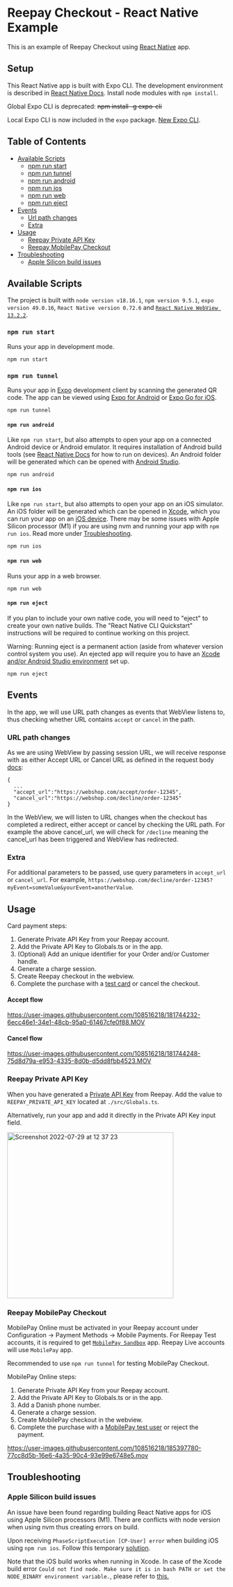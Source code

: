 # Reepay Checkout - React Native Example

This is an example of Reepay Checkout using [React Native](https://reactnative.dev/) app.

## Setup

This React Native app is built with Expo CLI. The development environment is described in [React Native Docs](https://reactnative.dev/docs/environment-setup). Install node modules with `npm install`.

Global Expo CLI is deprecated:
~~npm install -g expo-cli~~

Local Expo CLI is now included in the `expo` package. [New Expo CLI](https://blog.expo.dev/the-new-expo-cli-f4250d8e3421).

## Table of Contents

- [Available Scripts](#available-scripts)
  - [npm run start](#npm-run-start)
  - [npm run tunnel](#npm-run-tunnel)
  - [npm run android](#npm-run-android)
  - [npm run ios](#npm-run-ios)
  - [npm run web](#npm-run-web)
  - [npm run eject](#npm-run-eject)
- [Events](#events)
  - [Url path changes](#url-path-changes)
  - [Extra](#extra)
- [Usage](#usage)
  - [Reepay Private API Key](#reepay-private-api-key)
  - [Reepay MobilePay Checkout](#reepay-mobilepay-checkout)
- [Troubleshooting](#troubleshooting)
  - [Apple Silicon build issues](#apple-silicon-build-issues)

## Available Scripts

The project is built with `node version v18.16.1`, `npm version 9.5.1`, `expo version 49.0.16`, `React Native version 0.72.6` and [`React Native WebView 13.2.2`](https://github.com/react-native-webview/react-native-webview).

### `npm run start`

Runs your app in development mode.

```
npm run start
```

### `npm run tunnel`

Runs your app in [Expo](https://expo.dev/) development client by scanning the generated QR code. The app can be viewed using [Expo for Android](https://play.google.com/store/apps/details?id=host.exp.exponent) or [Expo Go for iOS](https://apps.apple.com/us/app/expo-go/id982107779).

```
npm run tunnel
```

#### `npm run android`

Like `npm run start`, but also attempts to open your app on a connected Android device or Android emulator. It requires installation of Android build tools (see [React Native Docs](https://reactnative.dev/docs/running-on-device) for how to run on devices). An Android folder will be generated which can be opened with [Android Studio](https://developer.android.com/studio).

```
npm run android
```

#### `npm run ios`

Like `npm run start`, but also attempts to open your app on an iOS simulator. An iOS folder will be generated which can be opened in [Xcode](https://developer.apple.com/xcode/), which you can run your app on an [iOS device](https://reactnative.dev/docs/running-on-device#running-your-app-on-ios-devices). There may be some issues with Apple Silicon processor (M1) if you are using nvm and running your app with `npm run ios`. Read more under [Troubleshooting](#troubleshooting).

```
npm run ios
```

#### `npm run web`

Runs your app in a web browser.

```
npm run web
```

#### `npm run eject`

If you plan to include your own native code, you will need to "eject" to create your own native builds. The "React Native CLI Quickstart" instructions will be required to continue working on this project.

Warning: Running eject is a permanent action (aside from whatever version control system you use). An ejected app will require you to have an [Xcode and/or Android Studio environment](https://reactnative.dev/docs/environment-setup) set up.

```
npm run eject
```

## Events
In the app, we will use URL path changes as events that WebView listens to, thus checking whether URL contains `accept` or `cancel` in the path. 

### URL path changes
As we are using WebView by passing session URL, we will receive response with as either Accept URL or Cancel URL as defined in the request body [docs](https://docs.reepay.com/reference/createchargesession):
```
{
  ...
  "accept_url":"https://webshop.com/accept/order-12345",
  "cancel_url":"https://webshop.com/decline/order-12345"
}
```
In the WebView, we will listen to URL changes when the checkout has completed a redirect, either accept or cancel by checking the URL path. For example the above cancel_url, we will check for `/decline` meaning the cancel_url has been triggered and WebView has redirected. 

### Extra
For additional parameters to be passed, use query parameters in `accept_url` or `cancel_url`. For example, `https://webshop.com/decline/order-12345?myEvent=someValue&yourEvent=anotherValue`.

## Usage

Card payment steps:

1. Generate Private API Key from your Reepay account.
2. Add the Private API Key to Globals.ts or in the app.
3. (Optional) Add an unique identifier for your Order and/or Customer handle.
4. Generate a charge session.
5. Create Reepay checkout in the webview.
6. Complete the purchase with a [test card](https://reference.reepay.com/api/#testing) or cancel the checkout.

#### Accept flow

https://user-images.githubusercontent.com/108516218/181744232-6ecc46e1-34e1-48cb-95a0-61467cfe0f88.MOV

#### Cancel flow

https://user-images.githubusercontent.com/108516218/181744248-75d8d79a-e953-4335-8d0b-d5dd8fbb4523.MOV

### Reepay Private API Key

When you have generated a [Private API Key](https://app.reepay.com/#/rp/dev/api) from Reepay. Add the value to `REEPAY_PRIVATE_API_KEY` located at `./src/Globals.ts`.

Alternatively, run your app and add it directly in the Private API Key input field.

<img width="382" alt="Screenshot 2022-07-29 at 12 37 23" src="https://user-images.githubusercontent.com/108516218/181742087-5f6f5a55-be59-41fe-9768-377a5c5bbb04.png">

### Reepay MobilePay Checkout

MobilePay Online must be activated in your Reepay account under Configuration -> Payment Methods -> Mobile Payments. For Reepay Test accounts, it is required to get [`MobilePay Sandbox`](https://developer.mobilepay.dk/products/online/getting-started) app. Reepay Live accounts will use `MobilePay` app.

Recommended to use `npm run tunnel` for testing MobilePay Checkout.

MobilePay Online steps:

1. Generate Private API Key from your Reepay account.
2. Add the Private API Key to Globals.ts or in the app.
3. Add a Danish phone number.
4. Generate a charge session.
5. Create MobilePay checkout in the webview.
6. Complete the purchase with a [MobilePay test user](https://developer.mobilepay.dk/products/online/test) or reject the payment.

https://user-images.githubusercontent.com/108516218/185397780-77cc8d5b-16e6-4a35-90c4-93e99e6748e5.mov

## Troubleshooting

### Apple Silicon build issues

An issue have been found regarding building React Native apps for iOS using Apple Silicon processors (M1). There are conflicts with node version when using nvm thus creating errors on build.

Upon receiving `PhaseScriptExecution [CP-User] error` when building iOS using `npm run ios`. Follow this temporary [solution](https://stackoverflow.com/questions/66742033/phasescriptexecution-cp-user-error-in-react-native/70309731#70309731).

Note that the iOS build works when running in Xcode. In case of the Xcode build error `Could not find node. Make sure it is in bash PATH or set the NODE_BINARY environment variable.`, please refer to [this.](https://stackoverflow.com/a/67342683/18702051)
